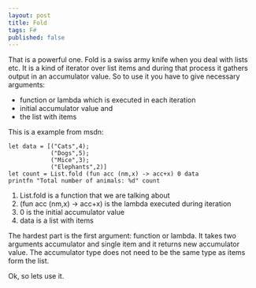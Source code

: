 ```yaml
---
layout: post
title: Fold
tags: F#
published: false
---
```

That is a powerful one. Fold is a swiss army knife when you deal with lists etc. It is a kind of iterator over list items and during that process it gathers output in an accumulator value. So to use it you have to give necessary arguments:

* function or lambda which is executed in each iteration
* initial accumulator value and
* the list with items

This is a  example from msdn:
```F#
let data = [("Cats",4);
            ("Dogs",5);
            ("Mice",3);
            ("Elephants",2)]
let count = List.fold (fun acc (nm,x) -> acc+x) 0 data
printfn "Total number of animals: %d" count
```

1. List.fold is a function that we are talking about
1. (fun acc (nm,x) -> acc+x) is the lambda executed during iteration
1. 0 is the initial accumulator value
1. data is a list with items

The hardest part is the first argument: function or lambda. It takes two arguments accumulator and single item and it returns new accumulator value. The accumulator type does not need to be the same type as items form the list.

Ok, so lets use it.